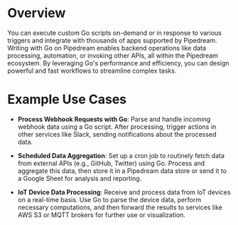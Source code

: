 # Overview

You can execute custom Go scripts on-demand or in response to various triggers and integrate with thousands of apps supported by Pipedream. Writing with Go on Pipedream enables backend operations like data processing, automation, or invoking other APIs, all within the Pipedream ecosystem. By leveraging Go's performance and efficiency, you can design powerful and fast workflows to streamline complex tasks.

# Example Use Cases

- **Process Webhook Requests with Go**: Parse and handle incoming webhook data using a Go script. After processing, trigger actions in other services like Slack, sending notifications about the processed data.

- **Scheduled Data Aggregation**: Set up a cron job to routinely fetch data from external APIs (e.g., GitHub, Twitter) using Go. Process and aggregate this data, then store it in a Pipedream data store or send it to a Google Sheet for analysis and reporting.

- **IoT Device Data Processing**: Receive and process data from IoT devices on a real-time basis. Use Go to parse the device data, perform necessary computations, and then forward the results to services like AWS S3 or MQTT brokers for further use or visualization.
